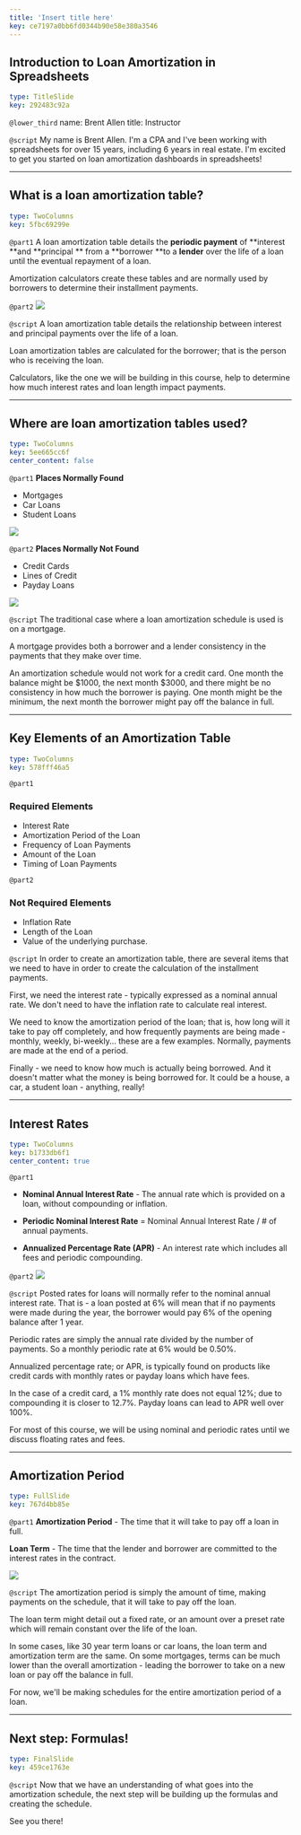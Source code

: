 ```yaml
---
title: 'Insert title here'
key: ce7197a0bb6fd0344b90e58e380a3546
---
```


## Introduction to Loan Amortization in Spreadsheets

```yaml
type: TitleSlide
key: 292483c92a
```

`@lower_third`
name: Brent Allen
title: Instructor

`@script`
My name is Brent Allen. I'm a CPA and I've been working with spreadsheets for over 15 years, including 6 years in real estate. I'm excited to get you started on loan amortization dashboards in spreadsheets!

---

## What is a loan amortization table?

```yaml
type: TwoColumns
key: 5fbc69299e
```

`@part1`
A loan amortization table details the **periodic payment** of **interest **and **principal ** from a **borrower **to a **lender** over the life of a loan until the eventual repayment of a loan.

Amortization calculators create these tables and are normally used by borrowers to determine their installment payments.

`@part2`
![](http://assets.datacamp.com/production/repositories/4102/datasets/c3eea3ffb0c3fdceeb9d18e045bed3497d937131/AmortTable.JPG)

`@script`
A loan amortization table details the relationship between interest and principal payments over the life of a loan.

Loan amortization tables are calculated for the borrower; that is the person who is receiving the loan.

Calculators, like the one we will be building in this course, help to determine how much interest rates and loan length impact payments.

---

## Where are loan amortization tables used?

```yaml
type: TwoColumns
key: 5ee665cc6f
center_content: false
```

`@part1`
**Places Normally Found**

- Mortgages
- Car Loans
- Student Loans

![](http://assets.datacamp.com/production/repositories/4102/datasets/adfef6af43dac6442f98f11e73b64a82c1f0cfba/mortgage_calculator.jpg)

`@part2`
**Places Normally Not Found**

- Credit Cards
- Lines of Credit
- Payday Loans

![](http://assets.datacamp.com/production/repositories/4102/datasets/b2333c5a7ef239b35d95e06e8b4865673d247894/credit_card.jpg)

`@script`
The traditional case where a loan amortization schedule is used is on a mortgage. 

A mortgage provides both a borrower and a lender consistency in the payments that they make over time. 

An amortization schedule would not work for a credit card. One month the balance might be $1000, the next month $3000, and there might be no consistency in how much the borrower is paying. One month might be the minimum, the next month the borrower might pay off the balance in full.

---

## Key Elements of an Amortization Table

```yaml
type: TwoColumns
key: 578fff46a5
```

`@part1`
### Required Elements

- Interest Rate
- Amortization Period of the Loan
- Frequency of Loan Payments
- Amount of the Loan
- Timing of Loan Payments

`@part2`
### Not Required Elements

- Inflation Rate
- Length of the Loan
- Value of the underlying purchase.

`@script`
In order to create an amortization table, there are several items that we need to have in order to create the calculation of the installment payments.

First, we need the interest rate - typically expressed as a nominal annual rate. We don't need to have the inflation rate to calculate real interest.

We need to know the amortization period of the loan; that is, how long will it take to pay off completely, and how frequently payments are being made - monthly, weekly, bi-weekly... these are a few examples. Normally, payments are made at the end of a period.

Finally - we need to know how much is actually being borrowed. And it doesn't matter what the money is being borrowed for. It could be a house, a car, a student loan - anything, really!

---

## Interest Rates

```yaml
type: TwoColumns
key: b1733db6f1
center_content: true
```

`@part1`
- **Nominal Annual Interest Rate** - The annual rate which is provided on a loan, without compounding or inflation.

- **Periodic Nominal Interest Rate** = Nominal Annual Interest Rate / # of annual payments.

- **Annualized Percentage Rate (APR)** - An interest rate which includes all fees and periodic compounding.

`@part2`
![](http://assets.datacamp.com/production/repositories/4102/datasets/16b7007435db6ccbb9e7013c6e31ab65ce6fc50a/MortgageRates.jpg)

`@script`
Posted rates for loans will normally refer to the nominal annual interest rate. That is - a loan posted at 6% will mean that if no payments were made during the year, the borrower would pay 6% of the opening balance after 1 year.

Periodic rates are simply the annual rate divided by the number of payments. So a monthly periodic rate at 6% would be 0.50%.

Annualized percentage rate; or APR, is typically found on products like credit cards with monthly rates or payday loans which have fees.

In the case of a credit card, a 1% monthly rate does not equal 12%; due to compounding it is closer to 12.7%. Payday loans can lead to APR well over 100%.

For most of this course, we will be using nominal and periodic rates until we discuss floating rates and fees.

---

## Amortization Period

```yaml
type: FullSlide
key: 767d4bb85e
```

`@part1`
**Amortization Period** - The time that it will take to pay off a loan in full.

**Loan Term** - The time that the lender and borrower are committed to the interest rates in the contract.

![](http://assets.datacamp.com/production/repositories/4102/datasets/eb669c140f0dd5c4953c679e5de9e4f05a1e96c0/loan_agreement.jpg)

`@script`
The amortization period is simply the amount of time, making payments on the schedule, that it will take to pay off the loan.

The loan term might detail out a fixed rate, or an amount over a preset rate which will remain constant over the life of the loan.

In some cases, like 30 year term loans or car loans, the loan term and amortization term are the same.
On some mortgages, terms can be much lower than the overall amortization - leading the borrower to take on a new loan or pay off the balance in full.

For now, we'll be making schedules for the entire amortization period of a loan.

---

## Next step: Formulas!

```yaml
type: FinalSlide
key: 459ce1763e
```

`@script`
Now that we have an understanding of what goes into the amortization schedule, the next step will be building up the formulas and creating the schedule.

See you there!
